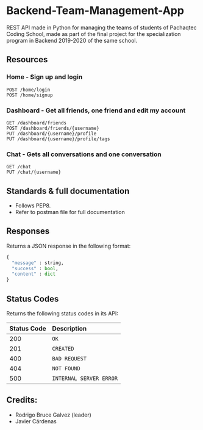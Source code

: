 # Backend-Team-Management-App
REST API made in Python for managing the teams of students of Pachaqtec Coding School, made as part of the final project for the specialization program in Backend 2019-2020 of the same school.

## Resources

### Home - Sign up and login
```http
POST /home/login
POST /home/signup
```

### Dashboard - Get all friends, one friend and edit my account
```http
GET /dashboard/friends
POST /dashboard/friends/{username}
PUT /dashboard/{username}/profile
PUT /dashboard/{username}/profile/tags
```

### Chat - Gets all conversations and one conversation
```http
GET /chat
PUT /chat/{username}
```

## Standards & full documentation
- Follows PEP8.
- Refer to postman file for full documentation

## Responses
Returns a JSON response in the following format:

```python
{
  "message" : string,
  "success" : bool,
  "content" : dict
}
```

## Status Codes
Returns the following status codes in its API:

| Status Code | Description |
| :--- | :--- |
| 200 | `OK` |
| 201 | `CREATED` |
| 400 | `BAD REQUEST` |
| 404 | `NOT FOUND` |
| 500 | `INTERNAL SERVER ERROR` |

## Credits:
- Rodrigo Bruce Galvez (leader)
- Javier Cárdenas
